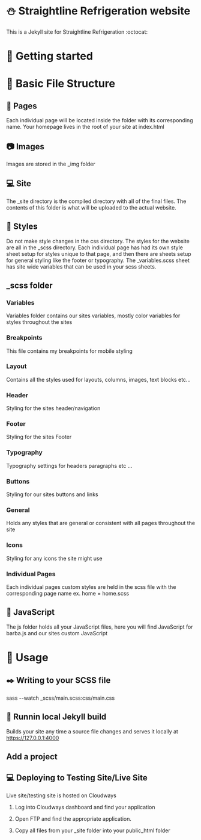 # :snowman: Straightline Refrigeration website

This is a Jekyll site for Straightline Refrigeration :octocat:

# :metal: Getting started

# :open_file_folder: Basic File Structure

## :page_with_curl: Pages

Each individual page will be located inside the folder with its corresponding name. Your homepage lives in the root of your site at index.html

## :camera: Images

Images are stored in the \_img folder

## :computer: Site

The \_site directory is the compiled directory with all of the final files. The contents of this folder is what will be uploaded to the actual website.

## :dancer: Styles

Do not make style changes in the css directory. The styles for the website are all in the \_scss directory. Each individual page has had its own style sheet setup for styles unique to that page, and then there are sheets setup for general styling like the footer or typography. The \_variables.scss sheet has site wide variables that can be used in your scss sheets.

## \_scss folder

### Variables

Variables folder contains our sites variables, mostly color variables for styles throughout the sites

### Breakpoints

This file contains my breakpoints for mobile styling

### Layout

Contains all the styles used for layouts, columns, images, text blocks etc...

### Header

Styling for the sites header/navigation

### Footer

Styling for the sites Footer

### Typography

Typography settings for headers paragraphs etc ...

### Buttons

Styling for our sites buttons and links

### General

Holds any styles that are general or consistent with all pages throughout the site

### Icons

Styling for any icons the site might use

### Individual Pages

Each individual pages custom styles are held in the scss file with the corresponding page name ex. home = home.scss

## :milky_way: JavaScript

The js folder holds all your JavaScript files, here you will find JavaScript for barba.js and our sites custom JavaScript

# :eyes: Usage

## :black_nib: Writing to your SCSS file

sass --watch \_scss/main.scss:css/main.css

## :runner: Runnin local Jekyll build

Builds your site any time a source file changes and serves it locally at https://127.0.0.1:4000

## Add a project

## :computer: Deploying to Testing Site/Live Site

Live site/testing site is hosted on Cloudways

  1. Log into Cloudways dashboard and find your application

  2. Open FTP and find the appropriate application.

  3. Copy all files from your \_site folder into your public_html folder
